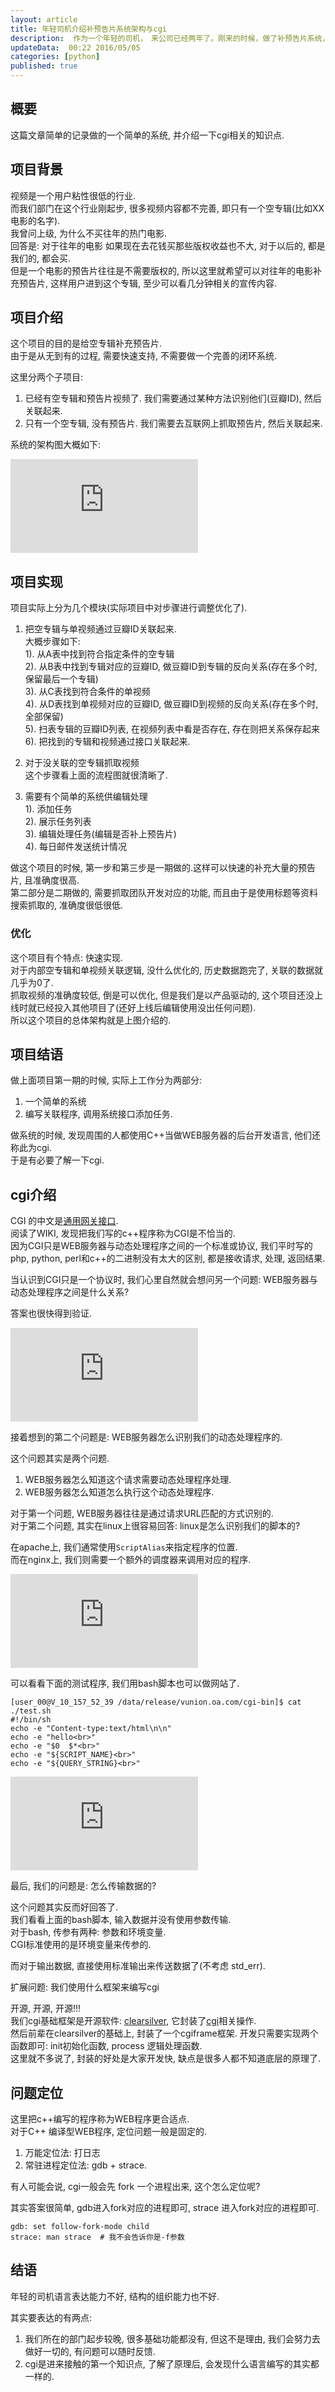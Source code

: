```yaml
---  
layout: article
title: 年轻司机介绍补预告片系统架构与cgi
description:  作为一个年轻的司机，　来公司已经两年了。刚来的时候，做了补预告片系统，现在简单介绍一下.    
updateData:  00:22 2016/05/05
categories: [python]
published: true
---  
```


## 概要

这篇文章简单的记录做的一个简单的系统, 并介绍一下cgi相关的知识点.  


## 项目背景

视频是一个用户粘性很低的行业.  
而我们部门在这个行业刚起步, 很多视频内容都不完善, 即只有一个空专辑(比如XX电影的名字).  
我曾问上级, 为什么不买往年的热门电影.   
回答是: 对于往年的电影 如果现在去花钱买那些版权收益也不大, 对于以后的, 都是我们的, 都会买.  
但是一个电影的预告片往往是不需要版权的, 所以这里就希望可以对往年的电影补充预告片, 这样用户进到这个专辑, 至少可以看几分钟相关的宣传内容.  
 

## 项目介绍

这个项目的目的是给空专辑补充预告片.  
由于是从无到有的过程, 需要快速支持, 不需要做一个完善的闭环系统.  

  
这里分两个子项目:  
1. 已经有空专辑和预告片视频了. 我们需要通过某种方法识别他们(豆瓣ID), 然后关联起来.  
2. 只有一个空专辑, 没有预告片. 我们需要去互联网上抓取预告片, 然后关联起来.  

系统的架构图大概如下:  

![](http://tiankonguse.com/lab/cloudLink/baidupan.php?url=/1915453531/449928177.png)  


## 项目实现

项目实际上分为几个模块(实际项目中对步骤进行调整优化了).  
 

1. 把空专辑与单视频通过豆瓣ID关联起来.  
   大概步骤如下:  
   1). 从A表中找到符合指定条件的空专辑  
   2). 从B表中找到专辑对应的豆瓣ID, 做豆瓣ID到专辑的反向关系(存在多个时, 保留最后一个专辑)   
   3). 从C表找到符合条件的单视频  
   4). 从D表找到单视频对应的豆瓣ID, 做豆瓣ID到视频的反向关系(存在多个时, 全部保留)  
   5). 扫表专辑的豆瓣ID列表, 在视频列表中看是否存在, 存在则把关系保存起来  
   6). 把找到的专辑和视频通过接口关联起来.  
   
2. 对于没关联的空专辑抓取视频  
    这个步骤看上面的流程图就很清晰了.  
    
3. 需要有个简单的系统供编辑处理  
   1). 添加任务   
   2). 展示任务列表  
   3). 编辑处理任务(编辑是否补上预告片)  
   4). 每日邮件发送统计情况  
 
 
做这个项目的时候, 第一步和第三步是一期做的.这样可以快速的补充大量的预告片, 且准确度很高.  
第二部分是二期做的, 需要抓取团队开发对应的功能, 而且由于是使用标题等资料搜索抓取的, 准确度很低很低.  

### 优化

这个项目有个特点: 快速实现.  
对于内部空专辑和单视频关联逻辑, 没什么优化的, 历史数据跑完了, 关联的数据就几乎为0了.  
抓取视频的准确度较低, 倒是可以优化, 但是我们是以产品驱动的, 这个项目还没上线时就已经投入其他项目了(还好上线后编辑使用没出任何问题).  
所以这个项目的总体架构就是上图介绍的.  


## 项目结语  

做上面项目第一期的时候, 实际上工作分为两部分:   

1. 一个简单的系统  
2. 编写关联程序, 调用系统接口添加任务.   

做系统的时候, 发现周围的人都使用C++当做WEB服务器的后台开发语言, 他们还称此为cgi.  
于是有必要了解一下cgi.    



## cgi介绍


CGI 的中文是[通用网关接口](https://en.wikipedia.org/wiki/Common_Gateway_Interface).  
阅读了WIKI, 发现把我们写的c++程序称为CGI是不恰当的.  
因为CGI只是WEB服务器与动态处理程序之间的一个标准或协议, 我们平时写的php, python, perl和c++的二进制没有太大的区别, 都是接收请求, 处理, 返回结果.  


当认识到CGI只是一个协议时, 我们心里自然就会想问另一个问题: WEB服务器与动态处理程序之间是什么关系?  

答案也很快得到验证.  


![](http://tiankonguse.com/lab/cloudLink/baidupan.php?url=/1915453531/2724143093.png)


接着想到的第二个问题是: WEB服务器怎么识别我们的动态处理程序的.  

这个问题其实是两个问题.  

1. WEB服务器怎么知道这个请求需要动态处理程序处理.  
2. WEB服务器怎么知道怎么执行这个动态处理程序.  

对于第一个问题, WEB服务器往往是通过请求URL匹配的方式识别的.  
对于第二个问题, 其实在linux上很容易回答: linux是怎么识别我们的脚本的?  


在apache上, 我们通常使用`ScriptAlias`来指定程序的位置.  
而在nginx上, 我们则需要一个额外的调度器来调用对应的程序.  


![](http://tiankonguse.com/lab/cloudLink/baidupan.php?url=/1915453531/173826083.png)


可以看看下面的测试程序, 我们用bash脚本也可以做网站了.  

```
[user_00@V_10_157_52_39 /data/release/vunion.oa.com/cgi-bin]$ cat ./test.sh
#!/bin/sh
echo -e "Content-type:text/html\n\n"
echo -e "hello<br>"
echo -e "$0  $*<br>"
echo -e "${SCRIPT_NAME}<br>"
echo -e "${QUERY_STRING}<br>"
```

![](http://tiankonguse.com/lab/cloudLink/baidupan.php?url=/1915453531/757572620.png)



最后, 我们的问题是: 怎么传输数据的?  

这个问题其实反而好回答了.  
我们看看上面的bash脚本, 输入数据并没有使用参数传输.  
对于bash, 传参有两种: 参数和环境变量.  
CGI标准使用的是环境变量来传参的.  

而对于输出数据, 直接使用标准输出来传送数据了(不考虑 std_err).  


扩展问题: 我们使用什么框架来编写cgi  


开源, 开源, 开源!!!  
我们cgi基础框架是开源软件: [clearsilver](http://www.clearsilver.net/), 它封装了[cgi](http://www.clearsilver.net/docs/man_cgi.hdf)相关操作.   
然后前辈在clearsilver的基础上, 封装了一个cgiframe框架. 开发只需要实现两个函数即可: init初始化函数, process 逻辑处理函数.  
这里就不多说了, 封装的好处是大家开发快, 缺点是很多人都不知道底层的原理了.  


## 问题定位

这里把c++编写的程序称为WEB程序更合适点.  
对于C++ 编译型WEB程序, 定位问题一般是固定的.  

1. 万能定位法: 打日志
2. 常驻进程定位法: gdb + strace.  

有人可能会说, cgi一般会先 fork 一个进程出来, 这个怎么定位呢?  

其实答案很简单, gdb进入fork对应的进程即可, strace 进入fork对应的进程即可.  

```
gdb: set follow-fork-mode child
strace: man strace  # 我不会告诉你是-f参数
```



## 结语

年轻的司机语言表达能力不好, 结构的组织能力也不好.  

其实要表达的有两点:  

1. 我们所在的部门起步较晚, 很多基础功能都没有, 但这不是理由, 我们会努力去做好一切的, 有问题可以随时反馈.  
2. cgi是进来接触的第一个知识点, 了解了原理后, 会发现什么语言编写的其实都一样的.  





